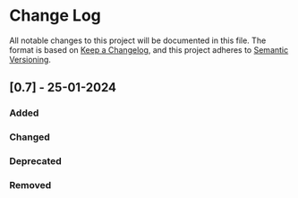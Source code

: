 # Change Log

All notable changes to this project will be documented in this file. The format is based on [Keep a Changelog](https://keepachangelog.com), and this project adheres to [Semantic Versioning](https://semver.org).

## [0.7] - 25-01-2024

### Added

### Changed

### Deprecated

### Removed